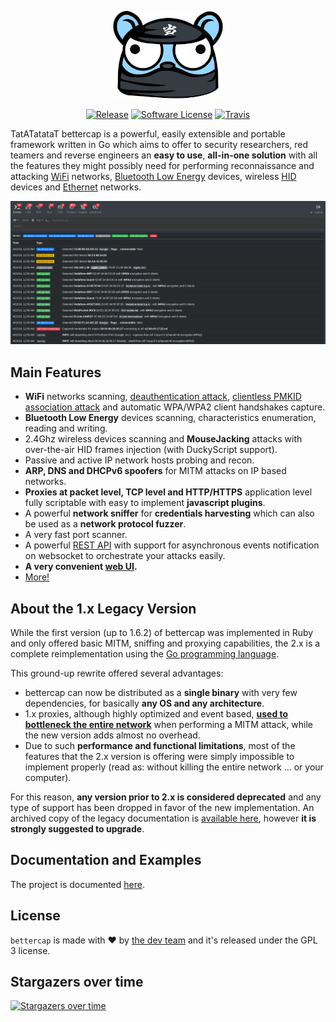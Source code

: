 <p align="center">
  <img alt="BetterCap" src="https://raw.githubusercontent.com/bettercap/media/master/logo.png" height="140" />
  <p align="center">
    <a href="https://github.com/bettercap/bettercap/releases/latest"><img alt="Release" src="https://img.shields.io/github/release/bettercap/bettercap.svg?style=flat-square"></a>
    <a href="https://github.com/bettercap/bettercap/blob/master/LICENSE.md"><img alt="Software License" src="https://img.shields.io/badge/license-GPL3-brightgreen.svg?style=flat-square"></a>
    <a href="https://travis-ci.org/bettercap/bettercap"><img alt="Travis" src="https://img.shields.io/travis/bettercap/bettercap/master.svg?style=flat-square"></a>
  </p>
</p>

TatATatataT bettercap is a powerful, easily extensible and portable framework written in Go which aims to offer to security researchers, red teamers and reverse engineers an **easy to use**, **all-in-one solution** with all the features they might possibly need for performing reconnaissance and attacking [WiFi](https://www.bettercap.org/modules/wifi/) networks, [Bluetooth Low Energy](https://www.bettercap.org/modules/ble/) devices, wireless [HID](https://www.bettercap.org/modules/hid/) devices and [Ethernet](https://www.bettercap.org/modules/ethernet) networks.

![UI](https://raw.githubusercontent.com/bettercap/media/master/ui-events.png)

## Main Features

* **WiFi** networks scanning, [deauthentication attack](https://www.evilsocket.net/2018/07/28/Project-PITA-Writeup-build-a-mini-mass-deauther-using-bettercap-and-a-Raspberry-Pi-Zero-W/), [clientless PMKID association attack](https://www.evilsocket.net/2019/02/13/Pwning-WiFi-networks-with-bettercap-and-the-PMKID-client-less-attack/) and automatic WPA/WPA2 client handshakes capture.
* **Bluetooth Low Energy** devices scanning, characteristics enumeration, reading and writing.
* 2.4Ghz wireless devices scanning and **MouseJacking** attacks with over-the-air HID frames injection (with DuckyScript support).
* Passive and active IP network hosts probing and recon.
* **ARP, DNS and DHCPv6 spoofers** for MITM attacks on IP based networks.
* **Proxies at packet level, TCP level and HTTP/HTTPS** application level fully scriptable with easy to implement **javascript plugins**.
* A powerful **network sniffer** for **credentials harvesting** which can also be used as a **network protocol fuzzer**.
* A very fast port scanner.
* A powerful [REST API](https://www.bettercap.org/modules/core/api.rest/) with support for asynchronous events notification on websocket to orchestrate your attacks easily.
* **A very convenient [web UI](https://www.bettercap.org/usage/#web-ui).**
* [More!](https://www.bettercap.org/modules/)

## About the 1.x Legacy Version

While the first version (up to 1.6.2) of bettercap was implemented in Ruby and only offered basic MITM, sniffing and proxying capabilities, the 2.x is a complete reimplementation using the [Go programming language](https://golang.org/). 

This ground-up rewrite offered several advantages:

* bettercap can now be distributed as a **single binary** with very few dependencies, for basically **any OS and any architecture**.
* 1.x proxies, although highly optimized and event based, **[used to bottleneck the entire network](https://en.wikipedia.org/wiki/Global_interpreter_lock)** when performing a MITM attack, while the new version adds almost no overhead.
* Due to such **performance and functional limitations**, most of the features that the 2.x version is offering were simply impossible to implement properly (read as: without killing the entire network ... or your computer).

For this reason, **any version prior to 2.x is considered deprecated** and any type of support has been dropped in favor of the new implementation. An archived copy of the legacy documentation is [available here](https://www.bettercap.org/legacy/), however **it is strongly suggested to upgrade**.

## Documentation and Examples

The project is documented [here](https://www.bettercap.org/).

## License

`bettercap` is made with ♥  by [the dev team](https://github.com/orgs/bettercap/people) and it's released under the GPL 3 license.

## Stargazers over time

[![Stargazers over time](https://starchart.cc/bettercap/bettercap.svg)](https://starchart.cc/bettercap/bettercap)

